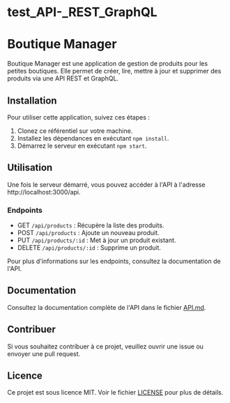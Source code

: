 # test_API-_REST_GraphQL

# Boutique Manager

Boutique Manager est une application de gestion de produits pour les petites boutiques. Elle permet de créer, lire, mettre à jour et supprimer des produits via une API REST et GraphQL.

## Installation

Pour utiliser cette application, suivez ces étapes :
1. Clonez ce référentiel sur votre machine.
2. Installez les dépendances en exécutant `npm install`.
3. Démarrez le serveur en exécutant `npm start`.

## Utilisation

Une fois le serveur démarré, vous pouvez accéder à l'API à l'adresse http://localhost:3000/api.

### Endpoints

- GET `/api/products` : Récupère la liste des produits.
- POST `/api/products` : Ajoute un nouveau produit.
- PUT `/api/products/:id` : Met à jour un produit existant.
- DELETE `/api/products/:id` : Supprime un produit.

Pour plus d'informations sur les endpoints, consultez la documentation de l'API.

## Documentation

Consultez la documentation complète de l'API dans le fichier [API.md](API.md).

## Contribuer

Si vous souhaitez contribuer à ce projet, veuillez ouvrir une issue ou envoyer une pull request.

## Licence

Ce projet est sous licence MIT. Voir le fichier [LICENSE](LICENSE) pour plus de détails.

